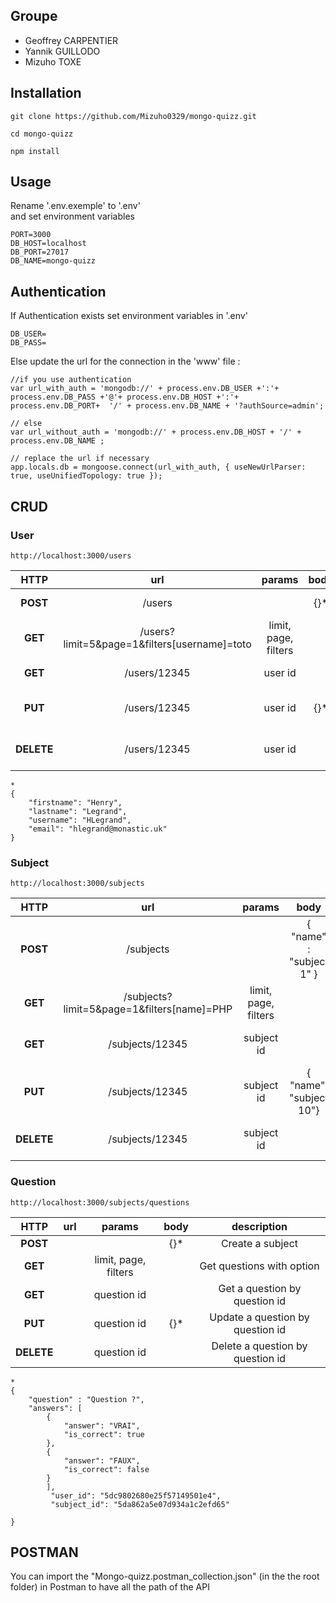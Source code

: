 ## Groupe

- Geoffrey CARPENTIER
- Yannik GUILLODO 
- Mizuho TOXE

## Installation

```
git clone https://github.com/Mizuho0329/mongo-quizz.git

cd mongo-quizz

npm install
```
## Usage

Rename '.env.exemple' to '.env'  
and set environment variables 
```
PORT=3000
DB_HOST=localhost
DB_PORT=27017
DB_NAME=mongo-quizz
```

## Authentication

If Authentication exists 
set environment variables in '.env'
```
DB_USER=
DB_PASS=
```

Else update the url for the connection in the 'www' file :

```
//if you use authentication
var url_with_auth = 'mongodb://' + process.env.DB_USER +':'+ process.env.DB_PASS +'@'+ process.env.DB_HOST +':'+ process.env.DB_PORT+  '/' + process.env.DB_NAME + '?authSource=admin';

// else
var url_without_auth = 'mongodb://' + process.env.DB_HOST + '/' + process.env.DB_NAME ;

// replace the url if necessary
app.locals.db = mongoose.connect(url_with_auth, { useNewUrlParser: true, useUnifiedTopology: true });
```

## CRUD
### User
```
http://localhost:3000/users
```

| HTTP | url | params | body | description |
| :--: | :---: | :----: | :--: | :---------: |
| **POST** | /users |  | {}* | Create a user |
| **GET** | /users?limit=5&page=1&filters[username]=toto |  limit, page, filters | | Get users with option |
| **GET** | /users/12345 | user id | | Get a users by user id |
| **PUT** | /users/12345 | user id |{}* | Update a user by user id |
| **DELETE**| /users/12345 | user id | | Delete a user by user id |
```
*
{
    "firstname": "Henry",
    "lastname": "Legrand",
    "username": "HLegrand",
    "email": "hlegrand@monastic.uk"
}
```
### Subject
```
http://localhost:3000/subjects
```

| HTTP | url | params | body | description |
| :--: | :---: | :----: | :--: | :---------: |
| **POST** | /subjects |  | { "name" : "subject 1" } | Create a subject |
| **GET** | /subjects?limit=5&page=1&filters[name]=PHP | limit, page, filters |  | Get subjects with option |
| **GET** | /subjects/12345 | subject id |  | Get a subject by subject id |
| **PUT** | /subjects/12345 | subject id | { "name": "subject 10"} | Update a subject by subject id |
| **DELETE**| /subjects/12345 | subject id |  | Delete a subject by subject id |

### Question
```
http://localhost:3000/subjects/questions
```

| HTTP | url | params | body | description |
| :--: | :---: | :----: | :--: | :---------: |
| **POST** |  | | {}* | Create a subject |
| **GET** |   | limit, page, filters |  | Get questions with option |
| **GET** |  | question id |  | Get a question by question id |
| **PUT** |  | question id | {}* | Update a question by question id |
| **DELETE**|   | question id |  | Delete a question by question id |

```
*
{
	"question" : "Question ?",
	"answers": [
		{
			"answer": "VRAI",
			"is_correct": true
		},
		{
			"answer": "FAUX",
			"is_correct": false
		}
		],
		 "user_id": "5dc9802680e25f57149501e4",
		 "subject_id": "5da862a5e07d934a1c2efd65"
		 
}
```


## POSTMAN

You can import the "Mongo-quizz.postman_collection.json" (in the the root folder) in Postman to have all the path of the API